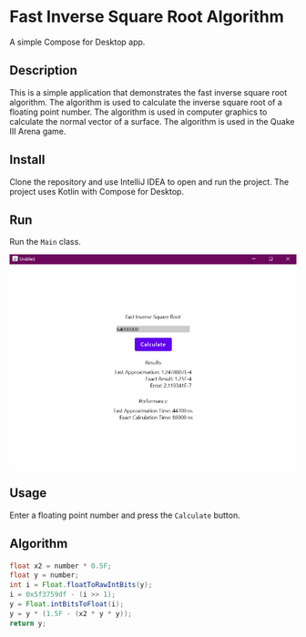 # Fast Inverse Square Root Algorithm

A simple Compose for Desktop app.

## Description

This is a simple application that demonstrates the fast inverse square root algorithm. The algorithm is used to calculate the inverse square root of a floating point number. The algorithm is used in computer graphics to calculate the normal vector of a surface. The algorithm is used in the Quake III Arena game.

## Install

Clone the repository and use IntelliJ IDEA to open and run the project. The project uses Kotlin with Compose for Desktop.

## Run

Run the `Main` class.

![fast inverse square root algorithm app](fast-inverse-square-root-01.png)

## Usage

Enter a floating point number and press the `Calculate` button.

## Algorithm

```java
float x2 = number * 0.5F;
float y = number;
int i = Float.floatToRawIntBits(y);
i = 0x5f3759df - (i >> 1);
y = Float.intBitsToFloat(i);
y = y * (1.5F - (x2 * y * y));
return y;
```
